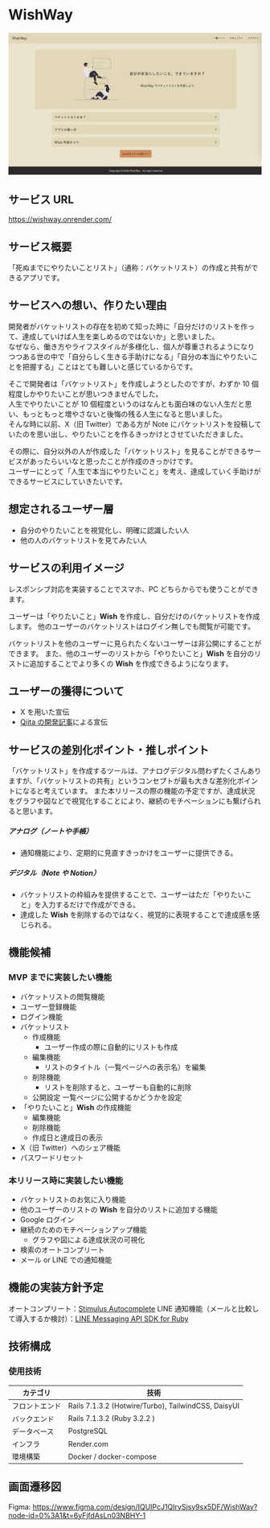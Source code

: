 # WishWay

![top_page](/app/assets/images/top_page.png)

## サービス URL

https://wishway.onrender.com/

## サービス概要

「死ぬまでにやりたいことリスト」（通称：バケットリスト）の作成と共有ができるアプリです。<br>

## サービスへの想い、作りたい理由

開発者がバケットリストの存在を初めて知った時に「自分だけのリストを作って、達成していけば人生を楽しめるのではないか」と思いました。<br>
なぜなら、働き方やライフスタイルが多様化し、個人が尊重されるようになりつつある世の中で「自分らしく生きる手助けになる」「自分の本当にやりたいことを把握する」ことはとても難しいと感じているからです。<br>

そこで開発者は「バケットリスト」を作成しようとしたのですが、わずか 10 個程度しかやりたいことが思いつきませんでした。<br>
人生でやりたいことが 10 個程度というのはなんとも面白味のない人生だと思い、もっともっと増やさないと後悔の残る人生になると思いました。<br>
そんな時に以前、X（旧 Twitter）である方が Note にバケットリストを投稿していたのを思い出し、やりたいことを作るきっかけとさせていただきました。<br>

その際に、自分以外の人が作成した「バケットリスト」を見ることができるサービスがあったらいいなと思ったことが作成のきっかけです。<br>
ユーザーにとって「人生で本当にやりたいこと」を考え、達成していく手助けができるサービスにしていきたいです。

## 想定されるユーザー層

- 自分のやりたいことを視覚化し、明確に認識したい人
- 他の人のバケットリストを見てみたい人

## サービスの利用イメージ

レスポンシブ対応を実装することでスマホ、PC どちらからでも使うことができます。

ユーザーは「やりたいこと」**Wish** を作成し、自分だけのバケットリストを作成します。
他のユーザーのバケットリストはログイン無しでも閲覧が可能です。<br>

バケットリストを他のユーザーに見られたくないユーザーは非公開にすることができます。
また、他のユーザーのリストから「やりたいこと」**Wish** を自分のリストに追加することでより多くの **Wish** を作成できるようになります。

## ユーザーの獲得について

- X を用いた宣伝
- [Qiita の開発記事](https://qiita.com/sumisumi2000/items/9e5184c7f5616961e5e2)による宣伝

## サービスの差別化ポイント・推しポイント

「バケットリスト」を作成するツールは、アナログデジタル問わずたくさんありますが、「バケットリストの共有」というコンセプトが最も大きな差別化ポイントになると考えています。
また本リリースの際の機能の予定ですが、達成状況をグラフや図などで視覚化することにより、継続のモチベーションにも繋げられると思います。

##### アナログ（ノートや手帳）

- 通知機能により、定期的に見直すきっかけをユーザーに提供できる。

##### デジタル（Note や Notion）

- バケットリストの枠組みを提供することで、ユーザーはただ「やりたいこと」を入力するだけで作成ができる。
- 達成した **Wish** を削除するのではなく、視覚的に表現することで達成感を感じられる。

## 機能候補

### MVP までに実装したい機能

- バケットリストの閲覧機能
- ユーザー登録機能
- ログイン機能
- バケットリスト
  - 作成機能
    - ユーザー作成の際に自動的にリストも作成
  - 編集機能
    - リストのタイトル（一覧ページへの表示名）を編集
  - 削除機能
    - リストを削除すると、ユーザーも自動的に削除
  - 公開設定
    一覧ページに公開するかどうかを設定
- 「やりたいこと」**Wish** の作成機能
  - 編集機能
  - 削除機能
  - 作成日と達成日の表示
- X（旧 Twitter）へのシェア機能
- パスワードリセット

### 本リリース時に実装したい機能

- バケットリストのお気に入り機能
- 他のユーザーのリストの **Wish** を自分のリストに追加する機能
- Google ログイン
- 継続のためのモチベーションアップ機能
  - グラフや図による達成状況の可視化
- 検索のオートコンプリート
- メール or LINE での通知機能

## 機能の実装方針予定

オートコンプリート：[Stimulus Autocomplete](https://github.com/afcapel/stimulus-autocomplete)
LINE 通知機能（メールと比較して導入するか検討）：[LINE Messaging API SDK for Ruby](https://github.com/line/line-bot-sdk-ruby)

## 技術構成

### 使用技術

| カテゴリ       | 技術                                                |
| -------------- | --------------------------------------------------- |
| フロントエンド | Rails 7.1.3.2 (Hotwire/Turbo), TailwindCSS, DaisyUI |
| バックエンド   | Rails 7.1.3.2 (Ruby 3.2.2 )                         |
| データベース   | PostgreSQL                                          |
| インフラ       | Render.com                                          |
| 環境構築       | Docker / docker-compose                             |

## 画面遷移図

Figma: https://www.figma.com/design/IQUIPcJ1QIrySjsy9sx5DF/WishWay?node-id=0%3A1&t=6yFjfdAsLn03NBHY-1
